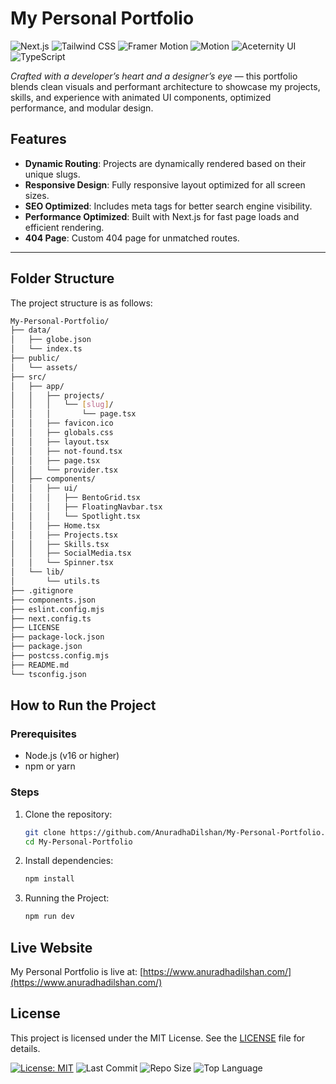 # My Personal Portfolio

![Next.js](https://img.shields.io/badge/Next.js-000000?style=flat&logo=nextdotjs&logoColor=white)
![Tailwind CSS](https://img.shields.io/badge/Tailwind_CSS-38B2AC?style=flat&logo=tailwind-css&logoColor=white)
![Framer Motion](https://img.shields.io/badge/Framer_Motion-EF0185?style=flat&logo=framer&logoColor=white)
![Motion](https://img.shields.io/badge/Motion-FD1D1D?style=flat&logo=framer&logoColor=white)
![Aceternity UI](https://img.shields.io/badge/Aceternity_UI-7C3AED?style=flat&logo=vercel&logoColor=white)
![TypeScript](https://img.shields.io/badge/TypeScript-3178C6?style=flat&logo=typescript&logoColor=white)

_Crafted with a developer’s heart and a designer’s eye_ — this portfolio blends clean visuals and performant architecture to showcase my projects, skills, and experience with animated UI components, optimized performance, and modular design.

## Features

- **Dynamic Routing**: Projects are dynamically rendered based on their unique slugs.
- **Responsive Design**: Fully responsive layout optimized for all screen sizes.
- **SEO Optimized**: Includes meta tags for better search engine visibility.
- **Performance Optimized**: Built with Next.js for fast page loads and efficient rendering.
- **404 Page**: Custom 404 page for unmatched routes.

---

## Folder Structure

The project structure is as follows:

```bash
My-Personal-Portfolio/
├── data/
│   ├── globe.json
│   └── index.ts
├── public/
│   └── assets/
├── src/
│   ├── app/
│   │   ├── projects/
│   │   │   └── [slug]/
│   │   │       └── page.tsx
│   │   ├── favicon.ico
│   │   ├── globals.css
│   │   ├── layout.tsx
│   │   ├── not-found.tsx
│   │   ├── page.tsx
│   │   └── provider.tsx
│   ├── components/
│   │   ├── ui/
│   │   │   ├── BentoGrid.tsx
│   │   │   ├── FloatingNavbar.tsx
│   │   │   └── Spotlight.tsx
│   │   ├── Home.tsx
│   │   ├── Projects.tsx
│   │   ├── Skills.tsx
│   │   ├── SocialMedia.tsx
│   │   └── Spinner.tsx
│   └── lib/
│       └── utils.ts
├── .gitignore
├── components.json
├── eslint.config.mjs
├── next.config.ts
├── LICENSE
├── package-lock.json
├── package.json
├── postcss.config.mjs
├── README.md
└── tsconfig.json
```

## How to Run the Project

### Prerequisites

- Node.js (v16 or higher)
- npm or yarn

### Steps

1. Clone the repository:

   ```bash
   git clone https://github.com/AnuradhaDilshan/My-Personal-Portfolio.git
   cd My-Personal-Portfolio
   ```

2. Install dependencies:

   ```bash
   npm install
   ```

3. Running the Project:

   ```bash
   npm run dev
   ```

## Live Website

My Personal Portfolio is live at: [https://www.anuradhadilshan.com/](https://www.anuradhadilshan.com/)

## License

This project is licensed under the MIT License. See the [LICENSE](./LICENSE) file for details.

[![License: MIT](https://img.shields.io/badge/License-MIT-yellow.svg)](./LICENSE)
![Last Commit](https://img.shields.io/github/last-commit/AnuradhaDilshan/My-Personal-Portfolio)
![Repo Size](https://img.shields.io/github/repo-size/AnuradhaDilshan/My-Personal-Portfolio)
![Top Language](https://img.shields.io/github/languages/top/AnuradhaDilshan/My-Personal-Portfolio)

